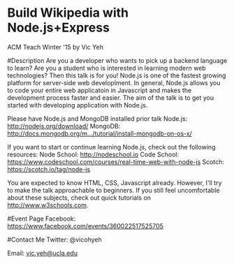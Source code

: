 # Build Wikipedia with Node.js+Express
ACM Teach Winter '15 by Vic Yeh

#Description
Are you a developer who wants to pick up a backend language to learn? Are you a student who is interested in learning modern web technologies? Then this talk is for you! Node.js is one of the fastest growing platform for server-side web developlment. In general, Node.js allows you to code your entire web applicatoin in Javascript and makes the development process faster and easier. The aim of the talk is to get you started with developing application with Node.js. 

Please have Node.js and MongoDB installed prior talk
Node.js: http://nodejs.org/download/
MongoDB: http://docs.mongodb.org/m…/tutorial/install-mongodb-on-os-x/

If you want to start or continue learning Node.js, check out the following resources:
Node School: http://nodeschool.io
Code School: https://www.codeschool.com/courses/real-time-web-with-node-js
Scotch: https://scotch.io/tag/node-js

You are expected to know HTML, CSS, Javascript already. However, I'll try to make the talk approachable to beginners. If you still feel uncomfortable about these subjects, check out quick tutorials on http://www.w3schools.com.

#Event Page
Facebook: https://www.facebook.com/events/360022517525705
 
#Contact Me
Twitter: @vicohyeh

Email: vic.yeh@ucla.edu

